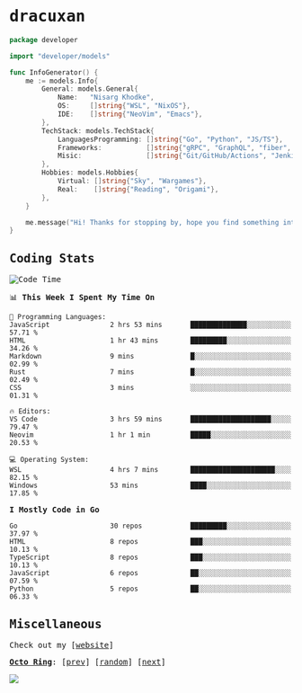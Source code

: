 <!-- Banner -->
<!--
<img src="https://i.imgur.com/mz4ym1F.png" style="max-height:550px"/>
-->


<samp>
	
<!-- Coded Intro -->
	
# dracuxan

```go
package developer

import "developer/models"

func InfoGenerator() {
	me := models.Info{
		General: models.General{
			Name:   "Nisarg Khodke",
			OS:     []string{"WSL", "NixOS"},
			IDE:    []string{"NeoVim", "Emacs"},
		},
		TechStack: models.TechStack{
			LanguagesProgramming: []string{"Go", "Python", "JS/TS"},
			Frameworks: 	      []string{"gRPC", "GraphQL", "fiber", "flask", "React.js", "Next.js"},
			Misic:                []string{"Git/GitHub/Actions", "Jenkins", "Docker"},
		},
		Hobbies: models.Hobbies{
			Virtual: []string{"Sky", "Wargames"},
			Real:    []string{"Reading", "Origami"},
		},		
	}

	me.message("Hi! Thanks for stopping by, hope you find something interesting!") 
}
```

## Coding Stats


<!--START_SECTION:waka-->
![Code Time](http://img.shields.io/badge/Code%20Time-334%20hrs%203%20mins-blue)

📊 **This Week I Spent My Time On** 

```text
💬 Programming Languages: 
JavaScript               2 hrs 53 mins       ██████████████░░░░░░░░░░░   57.71 % 
HTML                     1 hr 43 mins        █████████░░░░░░░░░░░░░░░░   34.26 % 
Markdown                 9 mins              █░░░░░░░░░░░░░░░░░░░░░░░░   02.99 % 
Rust                     7 mins              █░░░░░░░░░░░░░░░░░░░░░░░░   02.49 % 
CSS                      3 mins              ░░░░░░░░░░░░░░░░░░░░░░░░░   01.31 % 

🔥 Editors: 
VS Code                  3 hrs 59 mins       ████████████████████░░░░░   79.47 % 
Neovim                   1 hr 1 min          █████░░░░░░░░░░░░░░░░░░░░   20.53 % 

💻 Operating System: 
WSL                      4 hrs 7 mins        █████████████████████░░░░   82.15 % 
Windows                  53 mins             ████░░░░░░░░░░░░░░░░░░░░░   17.85 % 
```

**I Mostly Code in Go** 

```text
Go                       30 repos            █████████░░░░░░░░░░░░░░░░   37.97 % 
HTML                     8 repos             ███░░░░░░░░░░░░░░░░░░░░░░   10.13 % 
TypeScript               8 repos             ███░░░░░░░░░░░░░░░░░░░░░░   10.13 % 
JavaScript               6 repos             ██░░░░░░░░░░░░░░░░░░░░░░░   07.59 % 
Python                   5 repos             ██░░░░░░░░░░░░░░░░░░░░░░░   06.33 % 
```




<!--END_SECTION:waka-->

## Miscellaneous

Check out my [[website](https://bynisarg.in/)]

[**Octo Ring**](https://octo-ring.com/):
[[prev](https://octo-ring.com/p/dracuxan/prev)]  [[random](https://octo-ring.com/p/dracuxan/random)]  [[next](https://octo-ring.com/p/dracuxan/next)]

![](https://komarev.com/ghpvc/?username=dracuxan&style=flat-square)

</samp>
